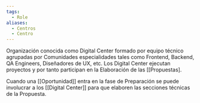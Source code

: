 ```yaml
---
tags:
  - Role
aliases:
  - Centros
  - Centro
---
```

Organización conocida como Digital Center formado por equipo técnico agrupadas por Comunidades especialidades tales como Frontend, Backend, QA Engineers, Diseñadores de UX, etc.
Los Digital Center ejecutan proyectos y por tanto participan en la Elaboración de las [[Propuestas].

Cuando una [[Oportunidad]] entra en la fase de Preparación se puede involucrar a los [[Digital Center]] para que elaboren las secciones técnicas de la Propuesta.